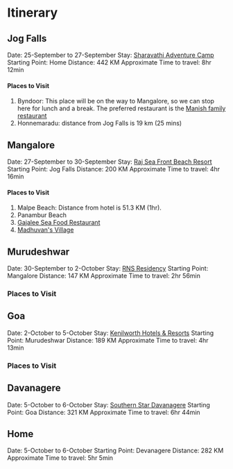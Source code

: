 # Itinerary
## Jog Falls
Date: 25-September to 27-September
Stay: [Sharavathi Adventure Camp](https://goo.gl/maps/DeVbccE9H2pWxbiD7)
Starting Point: Home
Distance: 442 KM
Approximate Time to travel: 8hr 12min
#### Places to Visit
1. Byndoor: This place will be on the way to Mangalore, so we can stop here for lunch and a break. The preferred restaurant is the [Manish family restaurant](https://goo.gl/maps/itSnTsgvzDwyLvai7)
2. Honnemaradu: distance from Jog Falls is 19 km (25 mins)

## Mangalore
Date: 27-September to 30-September
Stay: [Raj Sea Front Beach Resort](https://goo.gl/maps/PgewouXJS77YqUV47)
Starting Point: Jog Falls
Distance: 200 KM
Approximate Time to travel: 4hr 16min
#### Places to Visit
1. Malpe Beach: Distance from hotel is 51.3 KM (1hr).
2. Panambur Beach
3. [Gajalee Sea Food Restaurant](https://goo.gl/maps/XtKYnNycuwVgUE8s5)
4. [Madhuvan's Village](https://goo.gl/maps/9qQeghx5VhyfTCVg9)

## Murudeshwar
Date: 30-September to 2-October
Stay: [RNS Residency](https://goo.gl/maps/kcBkbjisC61SbkxZ7)
Starting Point: Mangalore
Distance: 147 KM
Approximate Time to travel: 2hr 56min
### Places to Visit

## Goa
Date: 2-October to 5-October
Stay: [Kenilworth Hotels & Resorts](https://goo.gl/maps/j1X88vaCZYS8pD3r7)
Starting Point: Murudeshwar
Distance: 189 KM
Approximate Time to travel: 4hr 13min
### Places to Visit

## Davanagere
Date: 5-October to 6-October
Stay: [Southern Star Davanagere](https://goo.gl/maps/BsPru8ccEiFquSK89)
Starting Point: Goa
Distance: 321 KM
Approximate Time to travel: 6hr 44min

## Home
Date: 5-October to 6-October
Starting Point: Devanagere
Distance: 282 KM
Approximate Time to travel: 5hr 5min